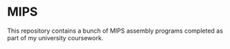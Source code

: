 # MIPS
This repository contains a bunch of MIPS assembly programs completed as part of my university coursework.
